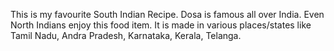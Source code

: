 This is my favourite South Indian Recipe. Dosa is famous all over India. Even North Indians enjoy this food item. It is made in various places/states like Tamil Nadu, Andra Pradesh, Karnataka, Kerala, Telanga. 